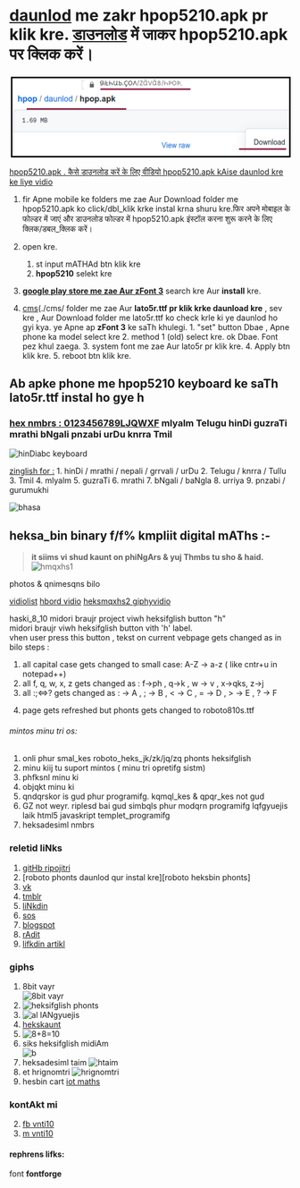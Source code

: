 # **[daunlod](./daunlod/)** me zakr hpop5210.apk pr klik kre. **[डाउनलोड](./daunlod/)** में जाकर hpop5210.apk पर क्लिक करें।

![daunlod kre](./cms/daunlod_hao1.png)

[hpop5210.apk . कैसे डाउनलोड करें के लिए वीडियो hpop5210.apk kAise daunlod kre ke liye vidio](https://youtu.be/hHlG011mZc8)

1. fir Apne mobile ke folders me zae Aur Download folder me hpop5210.apk ko click/dbl_klik krke instal krna shuru kre.फिर अपने मोबाइल के फोल्डर में जाएं और डाउनलोड फोल्डर में hpop5210.apk इंस्टॉल करना शुरू करने के लिए क्लिक/डबल_क्लिक करें।

1. open kre.
    1. st input mATHAd btn klik kre
    2. **hpop5210** selekt kre

1. **[google play store me zae Aur zFont 3](https://play.google.com/store/apps/details?id=com.htetznaing.zfont2)** search kre Aur **install** kre.

1. [cms](./cms/ folder me zae Aur **lato5r.ttf pr klik krke daunload kre** , sev kre , Aur Download folder me lato5r.ttf ko check krle ki ye daunlod ho gyi kya. ye Apne ap **zFont 3** ke saTh khulegi.
       1. "set" button Dbae , Apne phone ka model select kre
       2. method 1 (old) select kre. ok Dbae. Font pez khul zaega.
       3. system font me zae Aur lato5r pr klik kre.
       4. Apply btn klik kre.
       5. reboot btn klik kre.

## Ab apke phone me hpop5210 keyboard ke saTh lato5r.ttf instal ho gye h

### [hex nmbrs : 0123456789LJQWXF](http://github.com/zava8/hex) mlyalm Telugu hinDi guzraTi mrathi bNgali pnzabi urDu knrra Tmil

![hinDiabc keyboard](./cms/kiiz_sym_hindi_hpop5210_phoniks.gif)

[zinglish for :](http://zinglish.vercel.app)
    1. hinDi / mrathi / nepali / grrvali / urDu
    2. Telugu / knrra / Tullu
    3. Tmil
    4. mlyalm
    5. guzraTi
    6. mrathi
    7. bNgali / baNgla
    8. urriya
    9. pnzabi / gurumukhi

![bhasa](https://media.giphy.com/media/h1nksDAIfSGcAyqT0L/giphy.gif)

## heksa_bin binary f/f% kmpliit digital mAThs :- 
> **it siims vi shud kaunt on phiNgArs & yuj Thmbs tu sho & haid.**
![hmqxhs1](https://media.giphy.com/media/iFyfkrakAT9L6qs0RM/giphy.gif)

photos & qnimesqns bilo

[vidiolist](https://www.youtube.com/playlist?list=PLlYCdgTLt8n9FbT69DieXkc00VdW3wa1W)
[hbord vidio](https://youtu.be/VogKRvYheDM)
[heksmqxhs2 giphyvidio](https://giphy.com/gifs/SuBYdWOLQraLIEALbp/html5)

haski_8_10 midori braujr project viwh heksifglish button "h"  
midori braujr viwh heksifglish button vith 'h' label.  
vhen user press this button , tekst on current vebpage gets changed as in bilo steps :
1. all capital case gets changed to small case:  A-Z -> a-z   ( like cntr+u in notepad++) 
2. all f, q, w, x, z gets changed as :     f->ph , q->k , w -> v , x->qks, z->j
3. all :;&lt;=&gt;? gets changed as  : -&gt; A , ; -&gt; B , &lt; -&gt; C , = -&gt; D , &gt; -&gt; E , ? -&gt; F
4) page gets refreshed but phonts gets changed to roboto810s.ttf

###### mintos minu tri os:  
1. onli phur smal_kes roboto_heks_jk/zk/jq/zq phonts heksifglish
2. minu kiij tu suport mintos ( minu tri opretifg sistm)
 1. phfksnl minu ki
 2. objqkt minu ki
3. qndqrskor is gud phur programifg. kqmql_kes & qpqr_kes not gud
4. GZ not weyr. riplesd bai gud simbqls phur modqrn programifg lqfgyuejis laik html5 javaskript templet_programifg
5. heksadesiml nmbrs

### reletid liNks
1. [gitHb ripojitri](http://github.com/Font77/hpop5210)
2. [roboto phonts daunlod qur instal kre][roboto heksbin phonts]
3. [vk](http://vk.com/etphor)
4. [tmblr](http://heksinglish.tumblr.com)
5. [liNkdin](http://linkedin.com/in/vnti10vnso100)
6. [sos](http://en.wikipedia.org/wiki/Subject%E2%80%93object%E2%80%93verb)
7. [blogspot](http://heksadesiml.blogspot.com)
8. [rAdit](http://reddit.com/user/heksadesiml)
9. [lifkdin artikl](https://www.linkedin.com/pulse/kibord-leaut-phur-heksaikod-vnti-heksinglish)

### giphs
1. 8bit vayr  
![8bit vayr](https://media.giphy.com/media/fZ8Avc2KMqQjH9xAwk/giphy.gif)
2. ![heksifglish phonts](https://i.pinimg.com/originals/a6/c0/94/a6c094248a071ea0e99197429f6cfc03.gif)
3. ![al lANgyuejis](https://media.giphy.com/media/eNY2sAKEmP5IyYwXB6/giphy.gif)
4. [hekskaunt](https://photos.app.goo.gl/wGSzsBxjmJjFAbAm9)  
5. ![8+8=10](https://media.giphy.com/media/jRAoDORsyXmAzgt6uM/giphy.gif)
6. siks heksifglish midiAm  
![b](https://media.giphy.com/media/h6s5EFwoeAM3s6noRX/giphy.gif)
7. heksadesiml taim
![htaim](https://media.giphy.com/media/eflaGl8GtsItg7Hj72/giphy.gif)
8. et hrignomtri
![hrignomtri](https://media.giphy.com/media/LNkRqaHsd7vgu0vz4o/giphy.gif)
9. hesbin cart
[iot maths](https://heksinglish.tumblr.com/post/629519441992007680/iot-maths-mathematics-future-technology)

### kontAkt mi
2. [fb vnti10](fb.me/vnti10)
3. [m vnti10](m.me/vnti10)

#### rephrens lifks:  
[cms]: ./cms/
[hpop5210_heks.apk]: https://github.com/Font77/heks810/blob/master/hpop5210_heks.apk

font **fontforge** 
